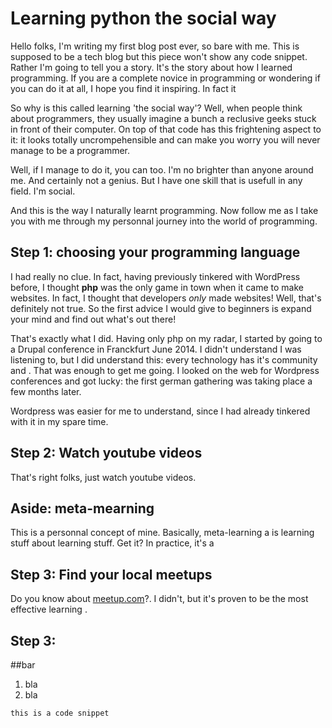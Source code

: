 Learning python the social way
==============================

Hello folks, I'm writing my first blog post ever, so bare with me. This is supposed to be a tech blog but this piece won't show any code snippet. Rather I'm going to tell you a story. It's the story about how I learned programming. If you are a complete novice in programming or wondering if you can do it at all, I hope you find it inspiring. In fact it

So why is this called learning 'the social way'? Well, when people think about programmers, they usually imagine a bunch a reclusive geeks stuck in front of their computer. On top of that code has this frightening aspect to it: it looks totally uncrompehensible and can make you worry you will never manage to be a programmer.

Well, if I manage to do it, you can too. I'm no brighter than anyone around me. And certainly not a genius. But I have one skill that is usefull in any field. I'm social.

And this is the way I naturally learnt programming. Now follow me as I take you with me through my personnal journey into the world of programming.

Step 1: choosing your programming language
------------------------------------------

I had really no clue. In fact, having previously tinkered with WordPress before, I thought __php__ was the only game in town when it came to make websites. In fact, I thought that developers *only* made websites! Well, that's definitely not true. So the first advice I would give to beginners is expand your mind and find out what's out there! 

That's exactly what I did. Having only php on my radar, I started by going to a Drupal conference in Franckfurt June 2014. I didn't understand I was listening to, but I did understand this: every technology has it's community and . That was enough to get me going. I looked on the web for Wordpress conferences and got lucky: the first german gathering was taking place a few months later.

Wordpress was easier for me to understand, since I had already tinkered with it in my spare time.

Step 2: Watch youtube videos
----------------------------

That's right folks, just watch youtube videos. 


Aside: meta-mearning
--------------------

This is a personnal concept of mine. Basically, meta-learning a is learning stuff about learning stuff. Get it? In practice, it's a 

Step 3: Find your local meetups
-------------------------------

Do you know about [meetup.com](http://meetup.com)?. I didn't, but it's proven to be the most effective learning .

Step 3: 
---



##bar
1. bla
2. bla

```
this is a code snippet
```
